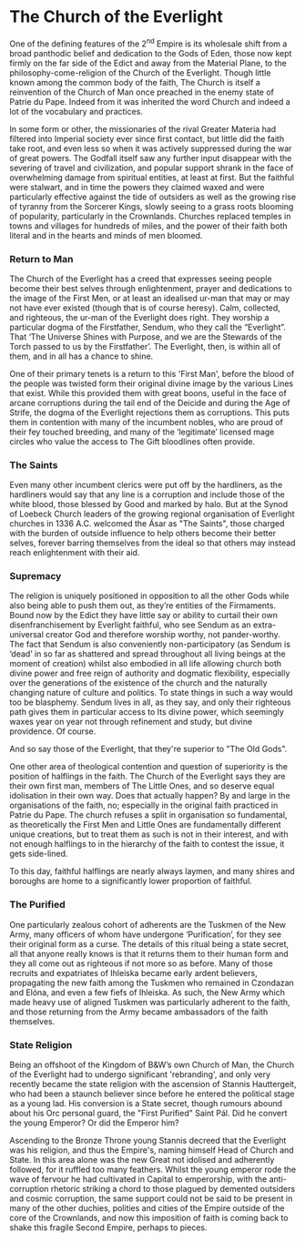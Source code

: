 # The Church of the Everlight

One of the defining features of the 2<sup>nd</sup> Empire is its wholesale shift from a broad panthodic belief and dedication to the Gods of Eden, those now kept firmly on the far side of the Edict and away from the Material Plane, to the philosophy-come-religion of the Church of the Everlight. Though little known among the common body of the faith, The Church is itself a reinvention of the Church of Man once preached in the enemy state of Patrie du Pape. Indeed from it was inherited the word Church and indeed a lot of the vocabulary and practices.

In some form or other, the missionaries of the rival Greater Materia had filtered into Imperial society ever since first contact, but little did the faith take root, and even less so when it was actively suppressed during the war of great powers. The Godfall itself saw any further input disappear with the severing of travel and civilization, and popular support shrank in the face of overwhelming damage from spiritual entities, at least at first. But the faithful were stalwart, and in time the powers they claimed waxed and were particularly effective against the tide of outsiders as well as the growing rise of tyranny from the Sorcerer Kings, slowly seeing to a grass roots blooming of popularity, particularly in the Crownlands. Churches replaced temples in towns and villages for hundreds of miles, and the power of their faith both literal and in the hearts and minds of men bloomed.

### Return to Man
The Church of the Everlight has a creed that expresses seeing people become their best selves through enlightenment, prayer and dedications to the image of the First Men, or at least an idealised ur-man that may or may not have ever existed (though that is of course heresy). Calm, collected, and righteous, the ur-man of the Everlight does right. They worship a particular dogma of the Firstfather, Sendum, who they call the “Everlight”. That ‘The Universe Shines with Purpose, and we are the Stewards of the Torch passed to us by the Firstfather’. The Everlight, then, is within all of them, and in all has a chance to shine.

One of their primary tenets is a return to this 'First Man', before the blood of the people was twisted form their original divine image by the various Lines that exist. While this provided them with great boons, useful in the face of arcane corruptions during the tail end of the Deicide and during the Age of Strife, the dogma of the Everlight rejections them as corruptions. This puts them in contention with many of the incumbent nobles, who are proud of their fey touched breeding, and many of the ‘legitimate’ licensed mage circles who value the access to The Gift bloodlines often provide. 

### The Saints
Even many other incumbent clerics were put off by the hardliners, as the hardliners would say that any line is a corruption and include those of the white blood, those blessed by Good and marked by halo. But at the Synod of Loebeck Church leaders of the growing regional organisation of Everlight churches in 1336 A.C. welcomed the Ásar as "The Saints", those charged with the burden of outside influence to help others become their better selves, forever barring themselves from the ideal so that others may instead reach enlightenment with their aid. 

### Supremacy
The religion is uniquely positioned in opposition to all the other Gods while also being able to push them out, as they’re entities of the Firmaments. Bound now by the Edict they have little say or ability to curtail their own disenfranchisement by Everlight faithful, who see Sendum as an extra-universal creator God and therefore worship worthy, not pander-worthy. The fact that Sendum is also conveniently non-participatory (as Sendum is ‘dead’ in so far as shattered and spread throughout all living beings at the moment of creation) whilst also embodied in all life allowing church both divine power and free reign of authority and dogmatic flexibility, especially over the generations of the existence of the church and the naturally changing nature of culture and politics. To state things in such a way would too be blasphemy. Sendum lives in all, as they say, and only their righteous path gives them in particular access to Its divine power, which seemingly waxes year on year not through refinement and study, but divine providence. Of course.

And so say those of the Everlight, that they're superior to "The Old Gods".

One other area of theological contention and question of superiority is the position of halflings in the faith. The Church of the Everlight says they are their own first man, members of The Little Ones, and so deserve equal idolisation in their own way. Does that actually happen? By and large in the organisations of the faith, no; especially in the original faith practiced in Patrie du Pape. The church refuses a split in organisation so fundamental, as theoretically the First Men and Little Ones are fundamentally different unique creations, but to treat them as such is not in their interest, and with not enough halflings to in the hierarchy of the faith to contest the issue, it gets side-lined. 

To this day, faithful halflings are nearly always laymen, and many shires and boroughs are home to a significantly lower proportion of faithful.

### The Purified
One particularly zealous cohort of adherents are the Tuskmen of the New Army, many officers of whom have undergone ‘Purification’, for they see their original form as a curse. The details of this ritual being a state secret, all that anyone really knows is that it returns them to their human form and they all come out as righteous if not more so as before. Many of those recruits and expatriates of Ihleiska became early ardent believers, propagating the new faith among the Tuskmen who remained in Czondazan and Elóna, and even a few fiefs of Ihleiska. As such, the New Army which made heavy use of aligned Tuskmen was particularly adherent to the faith, and those returning from the Army became ambassadors of the faith themselves.

### State Religion
Being an offshoot of the Kingdom of B&W’s own Church of Man, the Church of the Everlight had to undergo significant 'rebranding', and only very recently became the state religion with the ascension of Stannis Hauttergeit, who had been a staunch believer since before he entered the political stage as a young lad. His conversion is a State secret, though rumours abound about his Orc personal guard, the "First Purified" Saint Pál. Did he convert the young Emperor? Or did the Emperor him?

Ascending to the Bronze Throne young Stannis decreed that the Everlight was his religion, and thus the Empire's, naming himself Head of Church and State. In this area alone was the new Great not idolised and adherently followed, for it ruffled too many feathers. Whilst the young emperor rode the wave of fervour he had cultivated in Capital to emperorship, with the anti-corruption rhetoric striking a chord to those plagued by demented outsiders and cosmic corruption, the same support could not be said to be present in many of the other duchies, polities and cities of the Empire outside of the core of the Crownlands, and now this imposition of faith is coming back to shake this fragile Second Empire, perhaps to pieces.